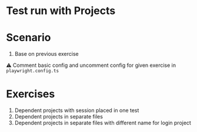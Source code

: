 # Test run with Projects

# Scenario

1. Base on previous exercise

⚠️ Comment basic config and uncomment config for given exercise in `playwright.config.ts`

# Exercises

1. Dependent projects with session placed in one test
2. Dependent projects in separate files
3. Dependent projects in separate files with different name for login project
